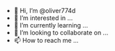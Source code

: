 - 👋 Hi, I’m @oliver774d
- 👀 I’m interested in ...
- 🌱 I’m currently learning ...
- 💞️ I’m looking to collaborate on ...
- 📫 How to reach me ...

<!---
oliver774d/oliver774d is a ✨ special ✨ repository because its `README.md` (this file) appears on your GitHub profile.
You can click the Preview link to take a look at your changes.
--->
